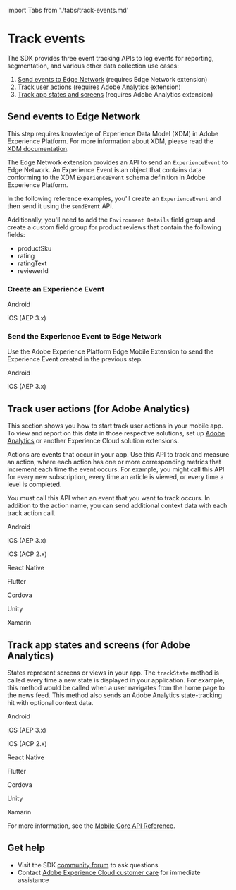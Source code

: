 import Tabs from './tabs/track-events.md'

# Track events

The SDK provides three event tracking APIs to log events for reporting, segmentation, and various other data collection use cases:

1. [Send events to Edge Network](#send-events-to-edge-network) (requires Edge Network extension)
2. [Track user actions](#track-user-actions-for-adobe-analytics) (requires Adobe Analytics extension)
3. [Track app states and screens](#track-app-states-and-screens-for-adobe-analytics) (requires Adobe Analytics extension)

## Send events to Edge Network

<InlineAlert variant="info" slots="text"/>

This step requires knowledge of Experience Data Model (XDM) in Adobe Experience Platform. For more information about XDM, please read the [XDM documentation](https://experienceleague.adobe.com/docs/experience-platform/xdm/home.html).

The Edge Network extension provides an API to send an `ExperienceEvent` to Edge Network. An Experience Event is an object that contains data conforming to the XDM `ExperienceEvent` schema definition in Adobe Experience Platform.

In the following reference examples, you'll create an `ExperienceEvent` and then send it using the `sendEvent` API.

Additionally, you'll need to add the `Environment Details` field group and create a custom field group for product reviews that contain the following fields:

* productSku
* rating
* ratingText
* reviewerId

### Create an Experience Event

<TabsBlock orientation="horizontal" slots="heading, content" repeat="2"/>

Android

<Tabs query="platform=android&task=create"/>

iOS (AEP 3.x)

<Tabs query="platform=ios-aep&task=create"/>

### Send the Experience Event to Edge Network

Use the Adobe Experience Platform Edge Mobile Extension to send the Experience Event created in the previous step.

<TabsBlock orientation="horizontal" slots="heading, content" repeat="2"/>

Android

<Tabs query="platform=android&task=send"/>

iOS (AEP 3.x)

<Tabs query="platform=ios-aep&task=send"/>

## Track user actions (for Adobe Analytics)

This section shows you how to start track user actions in your mobile app. To view and report on this data in those respective solutions, set up [Adobe Analytics](../adobe-analytics/index.md) or another Experience Cloud solution extensions.

Actions are events that occur in your app. Use this API to track and measure an action, where each action has one or more corresponding metrics that increment each time the event occurs. For example, you might call this API for every new subscription, every time an article is viewed, or every time a level is completed.

<InlineAlert variant="warning" slots="text"/>

You must call this API when an event that you want to track occurs. In addition to the action name, you can send additional context data with each track action call.

<TabsBlock orientation="horizontal" slots="heading, content" repeat="8"/>

Android

<Tabs query="platform=android&task=track-action"/>

iOS (AEP 3.x)

<Tabs query="platform=ios-aep&task=track-action"/>

iOS (ACP 2.x)

<Tabs query="platform=ios-acp&task=track-action"/>

React Native

<Tabs query="platform=react-native&task=track-action"/>

Flutter

<Tabs query="platform=flutter&task=track-action"/>

Cordova

<Tabs query="platform=cordova&task=track-action"/>

Unity

<Tabs query="platform=unity&task=track-action"/>

Xamarin

<Tabs query="platform=xamarin&task=track-action"/>

## Track app states and screens (for Adobe Analytics)

States represent screens or views in your app. The `trackState` method is called every time a new state is displayed in your application. For example, this method would be called when a user navigates from the home page to the news feed. This method also sends an Adobe Analytics state-tracking hit with optional context data.

<TabsBlock orientation="horizontal" slots="heading, content" repeat="8"/>

Android

<Tabs query="platform=android&task=track-state"/>

iOS (AEP 3.x)

<Tabs query="platform=ios-aep&task=track-state"/>

iOS (ACP 2.x)

<Tabs query="platform=ios-acp&task=track-state"/>

React Native

<Tabs query="platform=react-native&task=track-state"/>

Flutter

<Tabs query="platform=flutter&task=track-state"/>

Cordova

<Tabs query="platform=cordova&task=track-state"/>

Unity

<Tabs query="platform=unity&task=track-state"/>

Xamarin

<Tabs query="platform=xamarin&task=track-state"/>

For more information, see the [Mobile Core API Reference](../mobile-core/api-reference.md).

## Get help

* Visit the SDK [community forum](https://experienceleaguecommunities.adobe.com/t5/adobe-experience-platform-sdks/ct-p/platform-sdk) to ask questions
* Contact [Adobe Experience Cloud customer care](https://experienceleague.adobe.com/?support-solution=General#support) for immediate assistance

